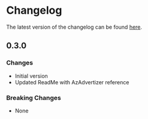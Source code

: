 # Changelog

The latest version of the changelog can be found [here](https://github.com/Azure/bicep-registry-modules/blob/main/avm/res/network/express-route-port/CHANGELOG.md).

## 0.3.0

### Changes

- Initial version
- Updated ReadMe with AzAdvertizer reference

### Breaking Changes

- None
